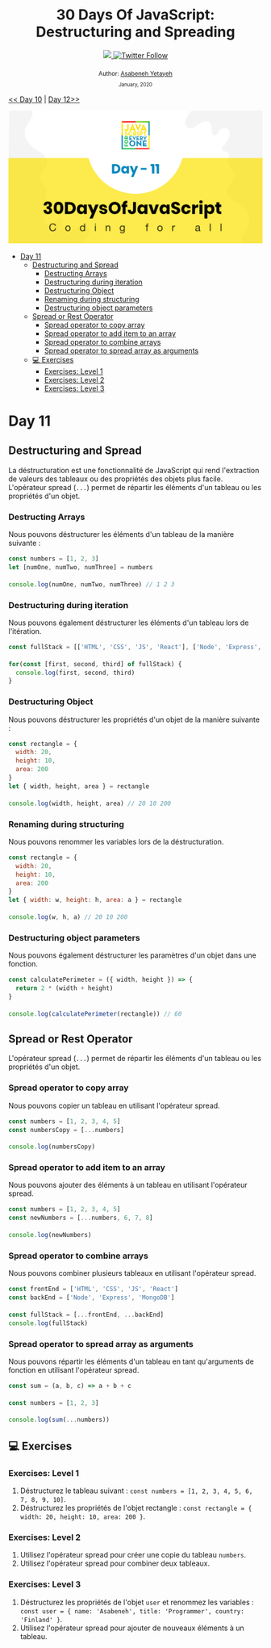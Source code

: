 <div align="center">
  <h1> 30 Days Of JavaScript: Destructuring and Spreading</h1>
  <a class="header-badge" target="_blank" href="https://www.linkedin.com/in/asabeneh/">
  <img src="https://img.shields.io/badge/style--5eba00.svg?label=LinkedIn&logo=linkedin&style=social">
  </a>
  <a class="header-badge" target="_blank" href="https://twitter.com/Asabeneh">
  <img alt="Twitter Follow" src="https://img.shields.io/twitter/follow/asabeneh?style=social">
  </a>

  <sub>Author:
  <a href="https://www.linkedin.com/in/asabeneh/" target="_blank">Asabeneh Yetayeh</a><br>
  <small> January, 2020</small>
  </sub>
</div>

[<< Day 10](../10_Day_Sets_and_Maps/10_day_Sets_and_Maps.md) | [Day 12>>](../12_Day_Regular_expressions/12_day_regular_expressions.md)

![Day 11](../images/banners/day_1_11.png)

- [Day 11](#day-11)
  - [Destructuring and Spread](#destructuring-and-spread)
    - [Destructing Arrays](#destructing-arrays)
    - [Destructuring during iteration](#destructuring-during-iteration)
    - [Destructuring Object](#destructuring-object)
    - [Renaming during structuring](#renaming-during-structuring)
    - [Destructuring object parameters](#destructuring-object-parameters)
  - [Spread or Rest Operator](#spread-or-rest-operator)
    - [Spread operator to copy array](#spread-operator-to-copy-array)
    - [Spread operator to add item to an array](#spread-operator-to-add-item-to-an-array)
    - [Spread operator to combine arrays](#spread-operator-to-combine-arrays)
    - [Spread operator to spread array as arguments](#spread-operator-to-spread-array-as-arguments)
  - [💻 Exercises](#-exercises)
    - [Exercises: Level 1](#exercises-level-1)
    - [Exercises: Level 2](#exercises-level-2)
    - [Exercises: Level 3](#exercises-level-3)

# Day 11

## Destructuring and Spread

La déstructuration est une fonctionnalité de JavaScript qui rend l'extraction de valeurs des tableaux ou des propriétés des objets plus facile. L'opérateur spread (`...`) permet de répartir les éléments d'un tableau ou les propriétés d'un objet.

### Destructing Arrays

Nous pouvons déstructurer les éléments d'un tableau de la manière suivante :

```js
const numbers = [1, 2, 3]
let [numOne, numTwo, numThree] = numbers

console.log(numOne, numTwo, numThree) // 1 2 3
```

### Destructuring during iteration

Nous pouvons également déstructurer les éléments d'un tableau lors de l'itération.

```js
const fullStack = [['HTML', 'CSS', 'JS', 'React'], ['Node', 'Express', 'MongoDB']]

for(const [first, second, third] of fullStack) {
  console.log(first, second, third)
}
```

### Destructuring Object

Nous pouvons déstructurer les propriétés d'un objet de la manière suivante :

```js
const rectangle = {
  width: 20,
  height: 10,
  area: 200
}
let { width, height, area } = rectangle

console.log(width, height, area) // 20 10 200
```

### Renaming during structuring

Nous pouvons renommer les variables lors de la déstructuration.

```js
const rectangle = {
  width: 20,
  height: 10,
  area: 200
}
let { width: w, height: h, area: a } = rectangle

console.log(w, h, a) // 20 10 200
```

### Destructuring object parameters

Nous pouvons également déstructurer les paramètres d'un objet dans une fonction.

```js
const calculatePerimeter = ({ width, height }) => {
  return 2 * (width + height)
}

console.log(calculatePerimeter(rectangle)) // 60
```

## Spread or Rest Operator

L'opérateur spread (`...`) permet de répartir les éléments d'un tableau ou les propriétés d'un objet.

### Spread operator to copy array

Nous pouvons copier un tableau en utilisant l'opérateur spread.

```js
const numbers = [1, 2, 3, 4, 5]
const numbersCopy = [...numbers]

console.log(numbersCopy)
```

### Spread operator to add item to an array

Nous pouvons ajouter des éléments à un tableau en utilisant l'opérateur spread.

```js
const numbers = [1, 2, 3, 4, 5]
const newNumbers = [...numbers, 6, 7, 8]

console.log(newNumbers)
```

### Spread operator to combine arrays

Nous pouvons combiner plusieurs tableaux en utilisant l'opérateur spread.

```js
const frontEnd = ['HTML', 'CSS', 'JS', 'React']
const backEnd = ['Node', 'Express', 'MongoDB']

const fullStack = [...frontEnd, ...backEnd]
console.log(fullStack)
```

### Spread operator to spread array as arguments

Nous pouvons répartir les éléments d'un tableau en tant qu'arguments de fonction en utilisant l'opérateur spread.

```js
const sum = (a, b, c) => a + b + c

const numbers = [1, 2, 3]

console.log(sum(...numbers))
```

## 💻 Exercises

### Exercises: Level 1

1. Déstructurez le tableau suivant : `const numbers = [1, 2, 3, 4, 5, 6, 7, 8, 9, 10]`.
2. Déstructurez les propriétés de l'objet rectangle : `const rectangle = { width: 20, height: 10, area: 200 }`.

### Exercises: Level 2

1. Utilisez l'opérateur spread pour créer une copie du tableau `numbers`.
2. Utilisez l'opérateur spread pour combiner deux tableaux.

### Exercises: Level 3

1. Déstructurez les propriétés de l'objet `user` et renommez les variables : `const user = { name: 'Asabeneh', title: 'Programmer', country: 'Finland' }`.
2. Utilisez l'opérateur spread pour ajouter de nouveaux éléments à un tableau.